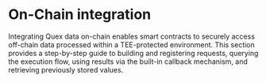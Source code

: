 # On-Chain integration

Integrating Quex data on-chain enables smart contracts to securely access off-chain data processed within a TEE-protected environment. This section provides a step-by-step guide to building and registering requests, querying the execution flow, using results via the built-in callback mechanism, and retrieving previously stored values.
